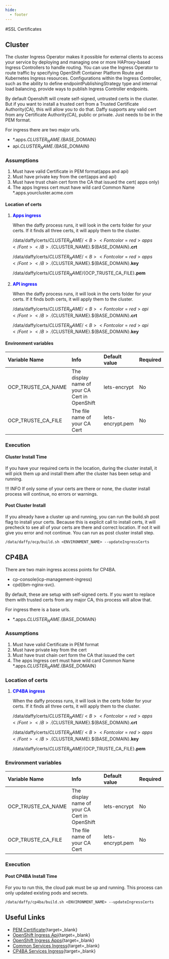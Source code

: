 ```yaml
---
hide:
  - footer
---
```

<script>
  document.title = "SSL Certificates";
</script>
#SSL Certificates

## Cluster
The cluster Ingress Operator makes it possible for external clients to access your service by deploying and managing one or more HAProxy-based Ingress Controllers to handle routing. You can use the Ingress Operator to route traffic by specifying OpenShift Container Platform Route and Kubernetes Ingress resources. Configurations within the Ingress Controller, such as the ability to define endpointPublishingStrategy type and internal load balancing, provide ways to publish Ingress Controller endpoints.

By default Openshift will create self-signed, untrusted certs in the cluster.  But if you want to install a trusted cert from a Trusted Certificate Authority(CA), this will allow you to do that.  Daffy supports any valid cert from any Certificate Authority(CA), public or private.  Just needs to be in the PEM format.

For ingress there are two major urls.  

  - *.apps.${CLUSTER_NAME}.${BASE_DOMAIN}
  - api.${CLUSTER_NAME}.${BASE_DOMAIN}

### Assumptions
1.  Must have valid Certificate in PEM format(apps and api)
2.  Must have private key from the cert(apps and api)
3.  Must have trust chain cert form the CA that issued the cert( apps only)
4.  The apps Ingress cert must have wild card Common Name  *.apps.yourcluster.acme.com


#### Location of certs
1. <B><Font color=blue>Apps ingress</Font></B>

    When the daffy process runs, it will look in the certs folder for your certs.  If it finds all three certs, it will apply them to the cluster.

    /data/daffy/certs/${CLUSTER_NAME}/<B><Font color=red>apps</Font></B>.${CLUSTER_NAME}.${BASE_DOMAIN}**.crt**

    /data/daffy/certs/${CLUSTER_NAME}/<B><Font color=red>apps</Font></B>.${CLUSTER_NAME}.${BASE_DOMAIN}**.key**

    /data/daffy/certs/${CLUSTER_NAME}/${OCP_TRUSTE_CA_FILE}**.pem**

2. <B><Font color=blue>API ingress</Font></B>

    When the daffy process runs, it will look in the certs folder for your certs.  If it finds both certs, it will apply them to the cluster.

    /data/daffy/certs/${CLUSTER_NAME}/<B><Font color=red>api</Font></B>.${CLUSTER_NAME}.${BASE_DOMAIN}**.crt**

    /data/daffy/certs/${CLUSTER_NAME}/<B><Font color=red>api</Font></B>.${CLUSTER_NAME}.${BASE_DOMAIN}**.key**


#### Environment variables
| Variable Name           | Info                                          | Default value       | Required    |
| :---------              |    :---------                                 |   :----             |   :----     |
| OCP_TRUSTE_CA_NAME      | The display name of your CA Cert in OpenShift |   lets-encrypt      |   No       |
| OCP_TRUSTE_CA_FILE      | The file name of your CA Cert                 |   lets-encrypt.pem  |   No       |


### Execution

#### Cluster Install Time

If you have your required certs in the location, during the cluster install, it will pick them up and install them after the cluster has been setup and running.

!!! INFO
	If only some of your certs are there or none, the cluster install process will continue, no errors or warnings.


#### Post Cluster Install

If you already have a cluster up and running, you can run the build.sh post flag to install your certs.  Because this is explicit call to install certs, it will precheck to see all of your certs are there and correct location.  If not it will give you error and not continue. You can run as post cluster install step.


```shell
/data/daffy/ocp/build.sh <ENVIRONMENT_NAME> --updateIngressCerts
```


## CP4BA

There are two main ingress access points for CP4BA.

  - cp-console(icp-management-ingress)
  - cpd(ibm-nginx-svc).

By default, these are setup with self-signed certs. If you want to replace them with trusted certs from any major CA, this process will allow that.


For ingress there is a base urls.  

  - *.apps.${CLUSTER_NAME}.${BASE_DOMAIN}


### Assumptions
1.  Must have valid Certificate in PEM format
2.  Must have private key from the cert
3.  Must have trust chain cert form the CA that issued the cert
4.  The apps Ingress cert must have wild card Common Name  *.apps.${CLUSTER_NAME}.${BASE_DOMAIN}


### Location of certs
1. <B><Font color=blue>CP4BA ingress</Font></B>

    When the daffy process runs, it will look in the certs folder for your certs.  If it finds all three certs, it will apply them to the cluster.

    /data/daffy/certs/${CLUSTER_NAME}/<B><Font color=red>apps</Font></B>.${CLUSTER_NAME}.${BASE_DOMAIN}**.crt**

    /data/daffy/certs/${CLUSTER_NAME}/<B><Font color=red>apps</Font></B>.${CLUSTER_NAME}.${BASE_DOMAIN}**.key**

    /data/daffy/certs/${CLUSTER_NAME}/${OCP_TRUSTE_CA_FILE}**.pem**


### Environment variables
| Variable Name           | Info                                          | Default value       | Required    |
| :---------              |    :---------                                 |   :----             |   :----     |
| OCP_TRUSTE_CA_NAME      | The display name of your CA Cert in OpenShift |   lets-encrypt      |   No       |
| OCP_TRUSTE_CA_FILE      | The file name of your CA Cert                 |   lets-encrypt.pem  |   No       |

### Execution

#### Post CP4BA Install Time
For you to run this, the cloud pak must be up and running.  This process can only updated existing pods and secrets.


```shell
/data/daffy/cp4ba/build.sh <ENVIRONMENT_NAME> --updateIngressCerts
```



## Useful Links
- [PEM Certificate](https://aboutssl.org/what-is-pem-certificate-file/){target=_blank}
- [OpenShift Ingress Api](https://docs.openshift.com/container-platform/4.10/security/certificates/api-server.html){target=_blank}
- [OpenShift Ingress Apps](https://docs.openshift.com/container-platform/4.10/security/certificates/replacing-default-ingress-certificate.html){target=_blank}
- [Common Services Ingress](https://www.ibm.com/docs/en/cloud-paks/cp-integration/2022.4?topic=certificates-creating-custom-hostname){target=_blank}
- [CP4BA Services Ingress](https://www.ibm.com/docs/en/cloud-paks/cp-biz-automation/22.0.2?topic=security-customizing-cloud-pak-entry-point){target=_blank}
